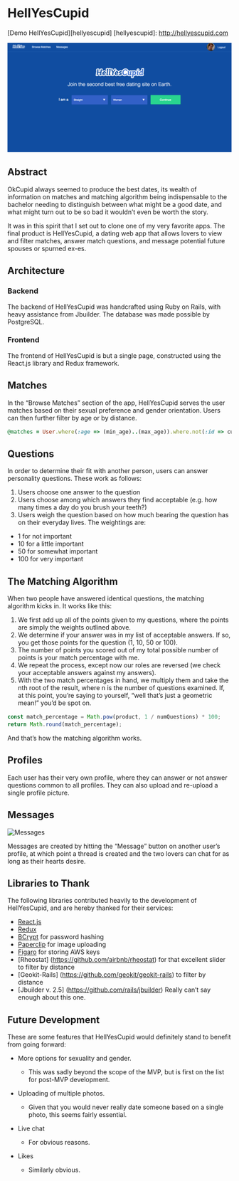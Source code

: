 # HellYesCupid

[Demo HellYesCupid][hellyescupid]
[hellyescupid]: http://hellyescupid.com

![signup](./app/assets/images/hell_yes_landing.png)

## Abstract
OkCupid always seemed to produce the best dates, its wealth of information on matches and matching algorithm being indispensable to the bachelor needing to distinguish between what might be a good date, and what might turn out to be so bad it wouldn’t even be worth the story.

It was in this spirit that I set out to clone one of my very favorite apps. The final product is HellYesCupid, a dating web app that allows lovers to view and filter matches, answer match questions, and message potential future spouses or spurned ex-es.

## Architecture

### Backend
The backend of HellYesCupid was handcrafted using Ruby on Rails, with heavy assistance from Jbuilder. The database was made possible by PostgreSQL.

### Frontend
The frontend of HellYesCupid is but a single page, constructed using the React.js library and Redux framework.

## Matches
In the “Browse Matches” section of the app, HellYesCupid serves the user matches based on their sexual preference and gender orientation. Users can then further filter by age or by distance.

```ruby
@matches = User.where(:age => (min_age)..(max_age)).where.not(:id => current_user.id).where(:gender => current_user.preference).within(distance, :origin => current_user)
```

## Questions
In order to determine their fit with another person, users can answer personality questions. These work as follows:

1. Users choose one answer to the question
2. Users choose among which answers they find acceptable (e.g. how many times a day do you brush your teeth?)
3. Users weigh the question based on how much bearing the question has on their everyday lives. The weightings are:

* 1 for not important
* 10 for a little important
* 50 for somewhat important
* 100 for very important

## The Matching Algorithm
When two people have answered identical questions, the matching algorithm kicks in. It works like this:

1. We first add up all of the points given to my questions, where the points are simply the weights outlined above.
2. We determine if your answer was in my list of acceptable answers. If so, you get those points for the question (1, 10, 50 or 100).
3. The number of points you scored out of my total possible number of points is your match percentage with me.
4. We repeat the process, except now our roles are reversed (we check your acceptable answers against my answers).
5. With the two match percentages in hand, we multiply them and take the nth root of the result, where n is the number of questions examined. If, at this point, you’re saying to yourself, “well that’s just a geometric mean!” you’d be spot on.

```javascript
const match_percentage = Math.pow(product, 1 / numQuestions) * 100;
return Math.round(match_percentage);
```

And that’s how the matching algorithm works.

## Profiles
Each user has their very own profile, where they can answer or not answer questions common to all profiles. They can also upload and re-upload a single profile picture.

## Messages

![Messages](.app/assets/images/messages.gif)

Messages are created by hitting the “Message” button on another user’s profile, at which point a thread is created and the two lovers can chat for as long as their hearts desire.

## Libraries to Thank
The following libraries contributed heavily to the development of HellYesCupid, and are hereby thanked for their services:

- [React.js](https://facebook.github.io/react/)
- [Redux](http://redux.js.org/)
- [BCrypt](https://github.com/codahale/bcrypt-ruby) for password hashing
- [Paperclip](https://github.com/thoughtbot/paperclip) for image uploading
- [Figaro](https://github.com/laserlemon/figaro) for storing AWS keys
- [Rheostat] (https://github.com/airbnb/rheostat) for that excellent slider to filter by distance
- [Geokit-Rails] (https://github.com/geokit/geokit-rails) to filter by distance
- [Jbuilder v. 2.5] (https://github.com/rails/jbuilder) Really can’t say enough about this one.


## Future Development
These are some features that HellYesCupid would definitely stand to benefit from going forward:

* More options for sexuality and gender.
	* This was sadly beyond the scope of the MVP, but is first on the list for post-MVP development.

* Uploading of multiple photos.
	* Given that you would never really date someone based on a single photo, this seems fairly essential.

* Live chat
	* For obvious reasons.

* Likes
	* Similarly obvious.

